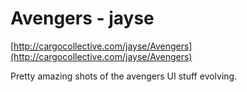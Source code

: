 <!--
id: 23634879179
link: http://tumblr.atmos.org/post/23634879179/avengers-jayse
slug: avengers-jayse
date: Wed May 23 2012 16:05:17 GMT-0700 (PDT)
publish: 2012-05-023
tags: 
title: Avengers - jayse
-->


Avengers - jayse
================

[http://cargocollective.com/jayse/Avengers](http://cargocollective.com/jayse/Avengers)

Pretty amazing shots of the avengers UI stuff evolving.

